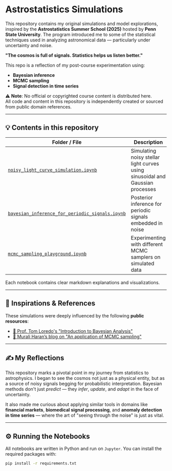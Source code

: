 # Astrostatistics Simulations

This repository contains my original simulations and model explorations, inspired by the **Astrostatistics Summer School (2025)** hosted by **Penn State University**. The program introduced me to some of the statistical techniques used in analyzing astronomical data — particularly under uncertainty and noise.

**"The cosmos is full of signals. Statistics helps us listen better."**

This repo is a reflection of my post-course experimentation using:
- **Bayesian inference**
- **MCMC sampling**
- **Signal detection in time series**

⚠️ **Note**: No official or copyrighted course content is distributed here.  
All code and content in this repository is independently created or sourced from public domain references.

---

## 💡 Contents in this repository

| Folder / File | Description |
|---------------|-------------|
| [`noisy_light_curve_simulation.ipynb`](https://github.com/TimeB1729/noisy_light_curve_simulation) | Simulating noisy stellar light curves using sinusoidal and Gaussian processes |
| [`bayesian_inference_for_periodic_signals.ipynb`](https://github.com/TimeB1729/posterior_inference_for_periodic_signals) | Posterior inference for periodic signals embedded in noise |
| [`mcmc_sampling_playground.ipynb`](my_notebooks/mcmc_sampling_playground.ipynb) | Experimenting with different MCMC samplers on simulated data |

Each notebook contains clear markdown explanations and visualizations.

---

## 🔭 Inspirations & References

These simulations were deeply influenced by the following **public resources**:

- [🧿 Prof. Tom Loredo's "Introduction to Bayesian Analysis"](https://github.com/tloredo/SummerSchool2025-IntroBayes)
- [🧮 Murali Haran’s blog on "An application of MCMC sampling"](https://murali-haran.github.io/MCMCtut/MCMC.html)

---

## ✍️ My Reflections

This repository marks a pivotal point in my journey from statistics to astrophysics. I began to see the cosmos not just as a physical entity, but as a source of noisy signals begging for probabilistic interpretation. Bayesian methods don't just *predict* — they *infer*, *update*, and *adapt* in the face of uncertainty.

It also made me curious about applying similar tools in domains like **financial markets**, **biomedical signal processing**, and **anomaly detection in time series** — where the art of "seeing through the noise" is just as vital.

---

## ⚙️ Running the Notebooks

All notebooks are written in Python and run on `Jupyter`. You can install the required packages with:

```bash
pip install -r requirements.txt
